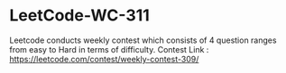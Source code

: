 # LeetCode-WC-311
Leetcode conducts weekly contest which consists of 4 question ranges from easy to Hard in terms of difficulty. Contest Link : https://leetcode.com/contest/weekly-contest-309/
